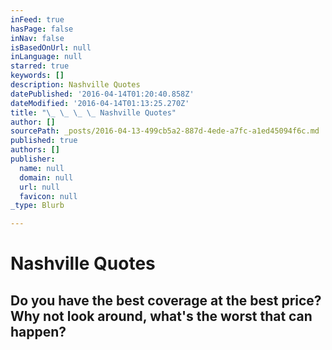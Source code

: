 ```yaml
---
inFeed: true
hasPage: false
inNav: false
isBasedOnUrl: null
inLanguage: null
starred: true
keywords: []
description: Nashville Quotes
datePublished: '2016-04-14T01:20:40.858Z'
dateModified: '2016-04-14T01:13:25.270Z'
title: "\_ \_ \_ \_ Nashville Quotes"
author: []
sourcePath: _posts/2016-04-13-499cb5a2-887d-4ede-a7fc-a1ed45094f6c.md
published: true
authors: []
publisher:
  name: null
  domain: null
  url: null
  favicon: null
_type: Blurb

---
```

# Nashville Quotes

## Do you have the best coverage at the best price? Why not look around, what's the worst that can happen?
